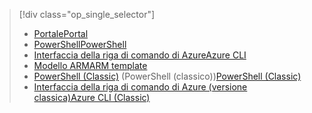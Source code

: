 > [!div class="op_single_selector"]
> * [<span data-ttu-id="ec65c-101">Portale</span><span class="sxs-lookup"><span data-stu-id="ec65c-101">Portal</span></span>](../articles/virtual-network/virtual-networks-create-nsg-arm-pportal.md)
> * [<span data-ttu-id="ec65c-102">PowerShell</span><span class="sxs-lookup"><span data-stu-id="ec65c-102">PowerShell</span></span>](../articles/virtual-network/virtual-networks-create-nsg-arm-ps.md)
> * [<span data-ttu-id="ec65c-103">Interfaccia della riga di comando di Azure</span><span class="sxs-lookup"><span data-stu-id="ec65c-103">Azure CLI</span></span>](../articles/virtual-network/virtual-networks-create-nsg-arm-cli.md)
> * [<span data-ttu-id="ec65c-104">Modello ARM</span><span class="sxs-lookup"><span data-stu-id="ec65c-104">ARM template</span></span>](../articles/virtual-network/virtual-networks-create-nsg-arm-template.md)
> * <span data-ttu-id="ec65c-105">[PowerShell (Classic)](../articles/virtual-network/virtual-networks-create-nsg-classic-ps.md) (PowerShell (classico))</span><span class="sxs-lookup"><span data-stu-id="ec65c-105">[PowerShell (Classic)](../articles/virtual-network/virtual-networks-create-nsg-classic-ps.md)</span></span>
> * [<span data-ttu-id="ec65c-106">Interfaccia della riga di comando di Azure (versione classica)</span><span class="sxs-lookup"><span data-stu-id="ec65c-106">Azure CLI (Classic)</span></span>](../articles/virtual-network/virtual-networks-create-nsg-classic-cli.md)